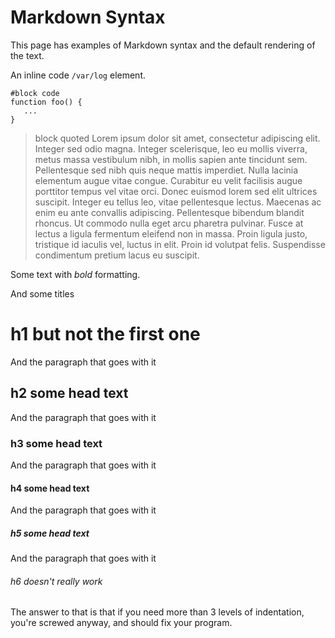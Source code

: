 # Markdown Syntax

This page has examples of Markdown syntax and the default rendering of the text.

An inline code `/var/log` element.

    #block code
    function foo() {
       ...
    }

> block quoted Lorem ipsum dolor sit amet, consectetur adipiscing elit. Integer sed odio magna. Integer scelerisque, leo eu mollis viverra, metus massa vestibulum nibh, in mollis sapien ante tincidunt sem. Pellentesque sed nibh quis neque mattis imperdiet. Nulla lacinia elementum augue vitae congue. Curabitur eu velit facilisis augue porttitor tempus vel vitae orci. Donec euismod lorem sed elit ultrices suscipit. Integer eu tellus leo, vitae pellentesque lectus. Maecenas ac enim eu ante convallis adipiscing. Pellentesque bibendum blandit rhoncus. Ut commodo nulla eget arcu pharetra pulvinar. Fusce at lectus a ligula fermentum eleifend non in massa. Proin ligula justo, tristique id iaculis vel, luctus in elit. Proin id volutpat felis. Suspendisse condimentum pretium lacus eu suscipit.

Some text with *bold* formatting.

And some titles

# h1 but not the first one

And the paragraph that goes with it

## h2 some head text

And the paragraph that goes with it

### h3 some head text

And the paragraph that goes with it

#### h4 some head text

And the paragraph that goes with it

##### h5 some head text

And the paragraph that goes with it

###### h6 doesn't really work

The answer to that is that if you need more than 3 levels of indentation, you're screwed anyway, and should fix your program.
